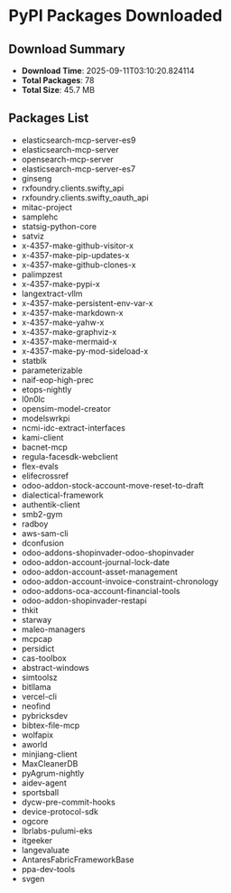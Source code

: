 # PyPI Packages Downloaded

## Download Summary
- **Download Time**: 2025-09-11T03:10:20.824114
- **Total Packages**: 78
- **Total Size**: 45.7 MB

## Packages List
- elasticsearch-mcp-server-es9
- elasticsearch-mcp-server
- opensearch-mcp-server
- elasticsearch-mcp-server-es7
- ginseng
- rxfoundry.clients.swifty_api
- rxfoundry.clients.swifty_oauth_api
- mitac-project
- samplehc
- statsig-python-core
- satviz
- x-4357-make-github-visitor-x
- x-4357-make-pip-updates-x
- x-4357-make-github-clones-x
- palimpzest
- x-4357-make-pypi-x
- langextract-vllm
- x-4357-make-persistent-env-var-x
- x-4357-make-markdown-x
- x-4357-make-yahw-x
- x-4357-make-graphviz-x
- x-4357-make-mermaid-x
- x-4357-make-py-mod-sideload-x
- statblk
- parameterizable
- naif-eop-high-prec
- etops-nightly
- l0n0lc
- opensim-model-creator
- modelswrkpi
- ncmi-idc-extract-interfaces
- kami-client
- bacnet-mcp
- regula-facesdk-webclient
- flex-evals
- elifecrossref
- odoo-addon-stock-account-move-reset-to-draft
- dialectical-framework
- authentik-client
- smb2-gym
- radboy
- aws-sam-cli
- dconfusion
- odoo-addons-shopinvader-odoo-shopinvader
- odoo-addon-account-journal-lock-date
- odoo-addon-account-asset-management
- odoo-addon-account-invoice-constraint-chronology
- odoo-addons-oca-account-financial-tools
- odoo-addon-shopinvader-restapi
- thkit
- starway
- maleo-managers
- mcpcap
- persidict
- cas-toolbox
- abstract-windows
- simtoolsz
- bitllama
- vercel-cli
- neofind
- pybricksdev
- bibtex-file-mcp
- wolfapix
- aworld
- minjiang-client
- MaxCleanerDB
- pyAgrum-nightly
- aidev-agent
- sportsball
- dycw-pre-commit-hooks
- device-protocol-sdk
- ogcore
- lbrlabs-pulumi-eks
- itgeeker
- langevaluate
- AntaresFabricFrameworkBase
- ppa-dev-tools
- svgen
